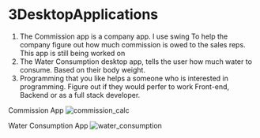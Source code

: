 # 3DesktopApplications

1) The Commission app is a company app. I use swing To help the company figure out how much commission is owed to the sales reps. This app is still being worked on 
2) The Water Consumption desktop app, tells the user how much water to consume. Based on their body weight.
3) Programming that you like helps a someone who is interested in programming. Figure out if they would perfer to work Front-end, 
Backend or as a full stack developer.


Commission App 
![commission_calc](https://user-images.githubusercontent.com/28793729/30516340-078fb304-9b0a-11e7-98b4-38c19b06293b.JPG)

Water Consumption App
![water_consumption](https://user-images.githubusercontent.com/28793729/30516367-fa432b44-9b0a-11e7-8459-5b177188ae12.JPG)
